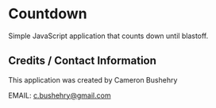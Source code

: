 # Countdown
Simple JavaScript application that counts down until blastoff.

## Credits / Contact Information
This application was created by Cameron Bushehry

EMAIL: c.bushehry@gmail.com